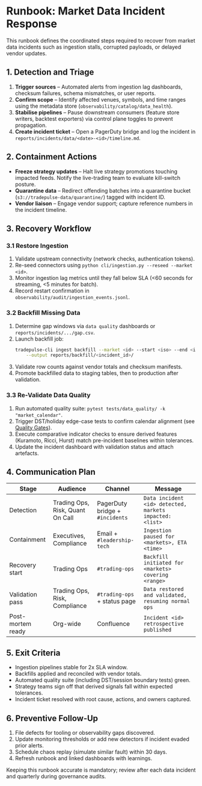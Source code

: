 # Runbook: Market Data Incident Response

This runbook defines the coordinated steps required to recover from market data
incidents such as ingestion stalls, corrupted payloads, or delayed vendor
updates.

## 1. Detection and Triage

1. **Trigger sources** – Automated alerts from ingestion lag dashboards,
   checksum failures, schema mismatches, or user reports.
2. **Confirm scope** – Identify affected venues, symbols, and time ranges using
   the metadata store (`observability/catalog/data_health`).
3. **Stabilise pipelines** – Pause downstream consumers (feature store writers,
   backtest exporters) via control plane toggles to prevent propagation.
4. **Create incident ticket** – Open a PagerDuty bridge and log the incident in
   `reports/incidents/data/<date>-<id>/timeline.md`.

## 2. Containment Actions

- **Freeze strategy updates** – Halt live strategy promotions touching impacted
  feeds. Notify the live-trading team to evaluate kill-switch posture.
- **Quarantine data** – Redirect offending batches into a quarantine bucket
  (`s3://tradepulse-data/quarantine/`) tagged with incident ID.
- **Vendor liaison** – Engage vendor support; capture reference numbers in the
  incident timeline.

## 3. Recovery Workflow

### 3.1 Restore Ingestion

1. Validate upstream connectivity (network checks, authentication tokens).
2. Re-seed connectors using `python cli/ingestion.py --reseed --market <id>`.
3. Monitor ingestion lag metrics until they fall below SLA (<60 seconds for
   streaming, <5 minutes for batch).
4. Record restart confirmation in `observability/audit/ingestion_events.jsonl`.

### 3.2 Backfill Missing Data

1. Determine gap windows via `data quality` dashboards or `reports/incidents/.../gap.csv`.
2. Launch backfill job:
   ```bash
   tradepulse-cli ingest backfill --market <id> --start <iso> --end <iso> \
       --output reports/backfill/<incident_id>/
   ```
3. Validate row counts against vendor totals and checksum manifests.
4. Promote backfilled data to staging tables, then to production after validation.

### 3.3 Re-Validate Data Quality

1. Run automated quality suite: `pytest tests/data_quality/ -k "market_calendar"`.
2. Trigger DST/holiday edge-case tests to confirm calendar alignment (see
   [Quality Gates](quality_gates.md)).
3. Execute comparative indicator checks to ensure derived features (Kuramoto,
   Ricci, Hurst) match pre-incident baselines within tolerances.
4. Update the incident dashboard with validation status and attach artefacts.

## 4. Communication Plan

| Stage | Audience | Channel | Message |
| ----- | -------- | ------- | ------- |
| Detection | Trading Ops, Risk, Quant On Call | PagerDuty bridge + `#incidents` | `Data incident <id> detected, markets impacted: <list>` |
| Containment | Executives, Compliance | Email + `#leadership-tech` | `Ingestion paused for <markets>, ETA <time>` |
| Recovery start | Trading Ops | `#trading-ops` | `Backfill initiated for <markets> covering <range>` |
| Validation pass | Trading Ops, Risk, Compliance | `#trading-ops` + status page | `Data restored and validated, resuming normal ops` |
| Post-mortem ready | Org-wide | Confluence | `Incident <id> retrospective published` |

## 5. Exit Criteria

- Ingestion pipelines stable for 2x SLA window.
- Backfills applied and reconciled with vendor totals.
- Automated quality suite (including DST/session boundary tests) green.
- Strategy teams sign off that derived signals fall within expected tolerances.
- Incident ticket resolved with root cause, actions, and owners captured.

## 6. Preventive Follow-Up

1. File defects for tooling or observability gaps discovered.
2. Update monitoring thresholds or add new detectors if incident evaded prior
   alerts.
3. Schedule chaos replay (simulate similar fault) within 30 days.
4. Refresh runbook and linked dashboards with learnings.

Keeping this runbook accurate is mandatory; review after each data incident and
quarterly during governance audits.
